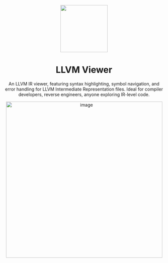 <p align="center">
  <img src="https://avatars.githubusercontent.com/u/138057124?s=200&v=4" width="150" />
</p>
<h1 align="center">LLVM Viewer</h1>

<p align="center">An LLVM IR viewer, featuring syntax highlighting, symbol navigation, and error handling for LLVM Intermediate Representation files. Ideal for compiler developers, reverse engineers, anyone exploring IR-level code.</p>

<p align="center">
  <img width="497" alt="image" src="https://github.com/user-attachments/assets/673f6467-18bb-48c7-a645-e3e7cfe39337" />
</p>
